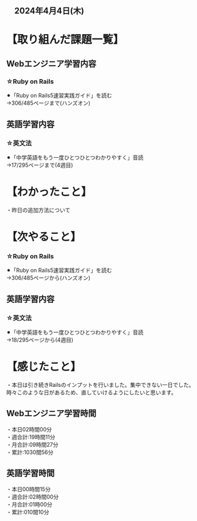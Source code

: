 ## 　2024年4月4日(木)
# 【取り組んだ課題一覧】
## Webエンジニア学習内容
### ☆Ruby on Rails
⚫︎「Ruby on Rails5速習実践ガイド」を読む<br>
→306/485ページまで(ハンズオン)<br>
## 英語学習内容
### ☆英文法
⚫︎「中学英語をもう一度ひとつひとつわかりやすく」音読<br>
→17/295ページまで(4週目)<br>
# 【わかったこと】
・昨日の追加方法について<br>
# 【次やること】
### ☆Ruby on Rails
⚫︎「Ruby on Rails5速習実践ガイド」を読む<br>
→306/485ページから(ハンズオン)<br>
## 英語学習内容
### ☆英文法
⚫︎「中学英語をもう一度ひとつひとつわかりやすく」音読<br>
→18/295ページから(4週目)<br>
# 【感じたこと】
・本日は引き続きRailsのインプットを行いました。集中できない一日でした。時々このような日があるため、直していけるようにしたいと思います。<br>
## Webエンジニア学習時間
・本日02時間00分<br>
・週合計:19時間11分<br>
・月合計:09時間27分<br>
・累計:1030間56分<br>
## 英語学習時間
・本日00時間15分<br>
・週合計:02時間00分<br>
・月合計:01時00分<br>
・累計:010間10分<br>
